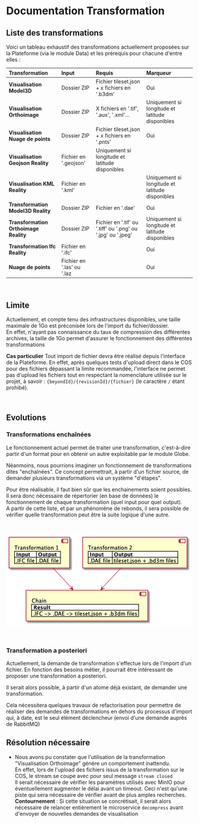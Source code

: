 # Documentation Transformation

## Liste des transformations

Voici un tableau exhaustif des transformations actuellement proposées sur la Plateforme (via le module Data) et les prérequis pour chacune d'entre elles :

| Transformation | Input | Requis| Marqueur|
|:---|:---|:---| :--|
| **Visualisation Model3D** | Dossier ZIP | Fichier tileset.json + x fichiers en '.b3dm' | Oui
| **Visualisation Orthoimage** | Dossier ZIP | X fichiers en '.tif', '.aux', '.xml'... | Uniquement si longitude et latitude disponibles
| **Visualisation Nuage de points** | Dossier ZIP | Fichier tileset.json + x fichiers en '.pnts' | Oui
| **Visualisation Geojson Reality** | Fichier en '.geojson'| Uniquement si longitude et latitude disponibles
| **Visualisation KML Reality** | Fichier en '.kml' || Uniquement si longitude et latitude disponibles
| **Transformation Model3D Reality** | Dossier ZIP | Fichier en '.dae' | Oui
| **Transformation Orthoimage Reality** | Dossier ZIP | Fichier en '.tif' ou '.tiff' ou '.png' ou '.jpg' ou '.jpeg' | Uniquement si longitude et latitude disponibles
| **Transformation Ifc Reality** | Fichier en '.ifc' || Oui
| **Nuage de points** | Fichier en '.las' ou '.laz || Oui

<br/>

## Limite

Actuellement, et compte tenu des infrastructures disponibles, une taille maximale de 1Go est préconisée lors de l'import du fichier/dossier. <br/>
En effet, n'ayant pas connaissance du taux de compression des différentes archives, la taille de 1Go permet d'assurer le fonctionnement des différentes transformations

**Cas particulier** Tout import de fichier devra être réalisé depuis l'interface de la Plateforme. En effet, après quelques tests d'upload direct dans le COS pour des fichiers dépassant la limite recommandée, l'interface ne permet pas d'upload les fichiers tout en respectant la nomenclature utilisée sur le projet, à savoir : `{beyondId}/{revisionId}/{fichier}` (le caractère `/` étant prohibé).

<br/>

## Evolutions

### Transformations enchaînées

Le fonctionnement actuel permet de traiter une transformation, c'est-à-dire partir d'un format pour en obtenir un autre exploitable par le module Globe.

Néanmoins, nous pourrions imaginer un fonctionnement de transformations dites "enchaînées". Ce concept permettrait, à partir d'un fichier source, de demander plusieurs transformations via un système "d'étapes".

Pour être réalisable, il faut bien sûr que les enchainements soient possibles. Il sera donc nécessaire de répertorier (en base de données) le fonctionnement de chaque transformation (quel input pour quel output). <br/>
A partir de cette liste, et par un phénomène de rebonds, il sera possible de vérifier quelle transformation peut être la suite logique d'une autre. 

<br/>

![Chained Transformation Diagram](./assets/chainedTransfo.png)

<br/>

### Transformation a posteriori

Actuellement, la demande de transformation s'effectue lors de l'import d'un fichier. En fonction des besoins métier, il pourrait être intéressant de proposer une transformation a posteriori.

Il serait alors possible, à partir d'un atome déjà existant, de demander une transformation.

Cela nécessitera quelques travaux de refactorisation pour permettre de réaliser des demandes de transformations en dehors du processus d'import qui, à date, est le seul élément déclencheur (envoi d'une demande auprès de RabbitMQ)

## Résolution nécessaire

- Nous avons pu constater que l'utilisation de la transformation "Visualisation Orthoimage" génère un comportement inattendu. <br/> 
En effet, lors de l'upload des fichiers issus de la transformation sur le COS, le stream se coupe avec pour seul message `stream closed` <br/>
Il serait nécessaire de vérifier les paramètres utilisés avec MinIO pour éventuellement augmenter le délai avant un timeout. Ceci n'est qu'une piste qui sera nécessaire de vérifier avant de plus amples recherches. <br/>
**Contournement** : Si cette situation se concrétisait, il serait alors nécessaire de relancer entièrement le microservice `decompress` avant d'envoyer de nouvelles demandes de visualisation

